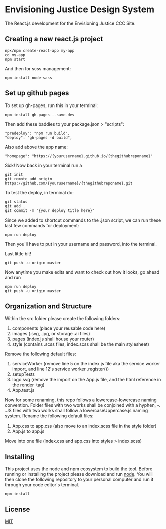 # Envisioning Justice Design System

The React.js development for the Envisioning Justice CCC Site.

## Creating a new react.js project

```
npx/npm create-react-app my-app
cd my-app
npm start
```

And then for scss management:

```
npm install node-sass
```

## Set up github pages

To set up gh-pages, run this in your terminal:

```
npm install gh-pages --save-dev
```

Then add these baddies to your package.json > "scripts":

```
"predeploy": "npm run build",
"deploy": "gh-pages -d build",
```

Also add above the app name:

```
"homepage": "https://{yourusername}.github.io/{thegithubreponame}"
```

Sick! Now back in your terminal run a

```
git init
git remote add origin https://github.com/{yourusername}/{thegithubreponame}.git
```

To test the deploy, in terminal do:

```
git status
git add .
git commit -m "{your deploy title here}"
```

Since we added to shortcut commands to the .json script, we can run these last few commands for deployment:

```
npm run deploy
```

Then you'll have to put in your username and password, into the terminal.

Last little bit!

```
git push -u origin master
```

Now anytime you make edits and want to check out how it looks, go ahead and run

```
npm run deploy
git push -u origin master
```

## Organization and Structure

Within the src folder please create the following folders:

1. components (place your reusable code here)
2. images (.svg, .jpg, or storage .ai files)
3. pages (index.js shall house your router)
4. style (contains .scss files, index.scss shall be the main stylesheet)

Remove the following default files:

1. serviceWorker (remove line 5 on the index.js file aka the service worker import, and line 12's service worker .register())
2. setupTests
3. logo.svg (remove the import on the App.js file, and the html reference in the render <img> tag)
4. App.test.js

Now for some renaming, this repo follows a lowercase-lowercase naming convention. Folder files with two works shall be conjoined with a hyphen, -. .JS files with two works shall follow a lowercaseUppercase.js naming system. Rename the following default files:

1. App.css to app.css (also move to an index.scss file in the style folder)
2. App.js to app.js

Move into one file (index.css and app.css into styles > index.scss)

## Installing

This project uses the node and npm ecosystem to build the tool. Before running or installing the
project please download and run [node](https://nodejs.org/en/download/). You will then clone the
following repository to your personal computer and run it through your code editor's terminal.

```
npm install
```

## License

[MIT](https://choosealicense.com/licenses/mit/)

